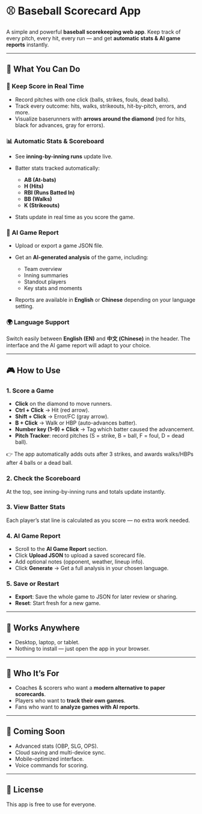 # ⚾ Baseball Scorecard App

A simple and powerful **baseball scorekeeping web app**.
Keep track of every pitch, every hit, every run — and get **automatic stats & AI game reports** instantly.

---

## 🌟 What You Can Do

### 📝 Keep Score in Real Time

* Record pitches with one click (balls, strikes, fouls, dead balls).
* Track every outcome: hits, walks, strikeouts, hit-by-pitch, errors, and more.
* Visualize baserunners with **arrows around the diamond** (red for hits, black for advances, gray for errors).

### 📊 Automatic Stats & Scoreboard

* See **inning-by-inning runs** update live.
* Batter stats tracked automatically:

  * **AB (At-bats)**
  * **H (Hits)**
  * **RBI (Runs Batted In)**
  * **BB (Walks)**
  * **K (Strikeouts)**
* Stats update in real time as you score the game.

### 🤖 AI Game Report

* Upload or export a game JSON file.
* Get an **AI-generated analysis** of the game, including:

  * Team overview
  * Inning summaries
  * Standout players
  * Key stats and moments
* Reports are available in **English** or **Chinese** depending on your language setting.

### 🌍 Language Support

Switch easily between **English (EN)** and **中文 (Chinese)** in the header.
The interface and the AI game report will adapt to your choice.

---

## 🎮 How to Use

### 1. Score a Game

* **Click** on the diamond to move runners.
* **Ctrl + Click** → Hit (red arrow).
* **Shift + Click** → Error/FC (gray arrow).
* **B + Click** → Walk or HBP (auto-advances batter).
* **Number key (1–9) + Click** → Tag which batter caused the advancement.
* **Pitch Tracker**: record pitches (S = strike, B = ball, F = foul, D = dead ball).

👉 The app automatically adds outs after 3 strikes, and awards walks/HBPs after 4 balls or a dead ball.

### 2. Check the Scoreboard

At the top, see inning-by-inning runs and totals update instantly.

### 3. View Batter Stats

Each player’s stat line is calculated as you score — no extra work needed.

### 4. AI Game Report

* Scroll to the **AI Game Report** section.
* Click **Upload JSON** to upload a saved scorecard file.
* Add optional notes (opponent, weather, lineup info).
* Click **Generate** → Get a full analysis in your chosen language.

### 5. Save or Restart

* **Export**: Save the whole game to JSON for later review or sharing.
* **Reset**: Start fresh for a new game.

---

## 📱 Works Anywhere

* Desktop, laptop, or tablet.
* Nothing to install — just open the app in your browser.

---

## 🎯 Who It’s For

* Coaches & scorers who want a **modern alternative to paper scorecards**.
* Players who want to **track their own games**.
* Fans who want to **analyze games with AI reports**.

---

## 🔮 Coming Soon

* Advanced stats (OBP, SLG, OPS).
* Cloud saving and multi-device sync.
* Mobile-optimized interface.
* Voice commands for scoring.

---

## 📜 License

This app is free to use for everyone.
